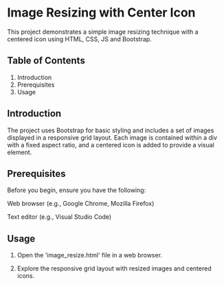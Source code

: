 
# Image Resizing with Center Icon

This project demonstrates a simple image resizing technique with a centered icon using HTML, CSS, JS and Bootstrap.






## Table of Contents

1. Introduction
2. Prerequisites
3. Usage
## Introduction

The project uses Bootstrap for basic styling and includes a set of images displayed in a responsive grid layout. Each image is contained within a div with a fixed aspect ratio, and a centered icon is added to provide a visual element.
## Prerequisites

Before you begin, ensure you have the following:

Web browser (e.g., Google Chrome, Mozilla Firefox)

Text editor (e.g., Visual Studio Code)
## Usage

1. Open the 'image_resize.html' file in a web browser.

2. Explore the responsive grid layout with resized images and centered icons.